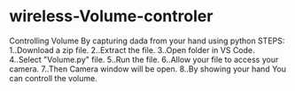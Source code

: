 # wireless-Volume-controler
Controlling Volume By capturing dada from your hand using python
STEPS:
1..Download a zip file.
2..Extract the file.
3..Open folder in VS Code.
4..Select "Volume.py" file.
5..Run the file.
6..Allow your file to access your camera.
7..Then Camera window will be open.
8..By showing your hand You can controll the volume.

